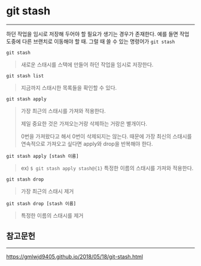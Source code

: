 # git stash

---

하던 작업을 임시로 저장해 두어야 할 필요가 생기는 경우가 존재한다. 예를 들면 작업 도중에 다른 브랜치로 이동해야 할 때. 그럴 때 쓸 수 있는 명령어가 `git stash`



`git stash`

> 새로운 스태시를 스택에 만들어 하던 작업을 임시로 저장한다.

`git stash list`

> 지금까지 스태시한 목록들을 확인할 수 있다.

`git stash apply`

> 가장 최근의 스태시를 가져와 적용한다.
>
> 제일 중요한 것은 가져오는거랑 삭제하는 거랑은 별개이다.
>
> 0번을 가져왔다고 해서 0번이 삭제되지는 않는다. 때문에 가장 최신의 스태시를 연속적으로 가져오고 싶다면 apply와 drop을 반복해야 한다.

`git stash apply [stash 이름]`

> ex) `$ git stash apply stash@{1}` 특정한 이름의 스태시를 가져와 적용한다.

`git stash drop`

> 가장 최근의 스태시 제거

`git stash drop [stash 이름]`

> 특정한 이름의 스태시를 제거



## 참고문헌

---

https://gmlwjd9405.github.io/2018/05/18/git-stash.html